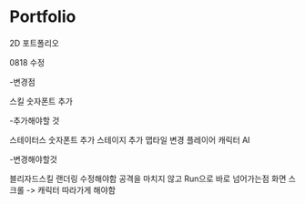 # Portfolio
2D 포트폴리오

0818 수정

-변경점

스킬 숫자폰트 추가


-추가해야할 것

스테이터스 숫자폰트 추가
스테이지 추가
맵타일 변경
플레이어 캐릭터 AI


-변경해야할것

블리자드스킬 랜더링 수정해야함
공격을 마치지 않고 Run으로 바로 넘어가는점
화면 스크롤 -> 캐릭터 따라가게 해야함
